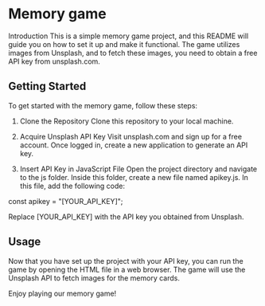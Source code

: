 # Memory game
Introduction
This is a simple memory game project, and this README will guide you on how to set it up and make it functional. The game utilizes images from Unsplash, and to fetch these images, you need to obtain a free API key from unsplash.com.

## Getting Started
To get started with the memory game, follow these steps:

1. Clone the Repository
Clone this repository to your local machine.

2. Acquire Unsplash API Key
Visit unsplash.com and sign up for a free account. Once logged in, create a new application to generate an API key.

3. Insert API Key in JavaScript File
Open the project directory and navigate to the js folder. Inside this folder, create a new file named apikey.js. In this file, add the following code:

const apikey = "[YOUR_API_KEY]";

Replace [YOUR_API_KEY] with the API key you obtained from Unsplash.


## Usage
Now that you have set up the project with your API key, you can run the game by opening the HTML file in a web browser. The game will use the Unsplash API to fetch images for the memory cards.

Enjoy playing our memory game!

